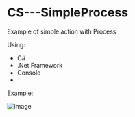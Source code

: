 # CS---SimpleProcess
Example of simple action with Process 

Using:
  - C#
  - .Net Framework
  - Console
  - 

Example:

![image](https://github.com/user-attachments/assets/c4b3f68a-1d94-44c2-a3e1-e70984028cd0)
